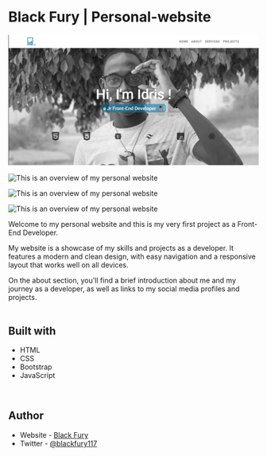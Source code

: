 # Black Fury | Personal-website

![This is an overview of my personal website](./resources/images/overview-of-my-personal-website.png)

![This is an overview of my personal website](./resources/images/second-overview-of-my-personal-website.png)

![This is an overview of my personal website](./resources/images/third-overview-of-my-personal-website.gif)

![This is an overview of my personal website](./resources/images/fourth-overview-of-my-personal-website.png)

Welcome to my personal website and this is my very first project as a Front-End Developer. <br>

My website is a showcase of my skills and projects as a developer. It features a modern and clean design, with easy navigation and a responsive layout that works well on all devices. <br>

On the about section, you'll find a brief introduction about me and my journey as a developer, as well as links to my social media profiles and projects. <br><br>

## Built with

<ul>
    <li>HTML</li>
    <li>CSS</li>
    <li>Bootstrap</li>
    <li>JavaScript</li>
</ul> <br>

## Author

- Website - [Black Fury](https://blackfury117.github.io/)
- Twitter - [@blackfury117](https://www.twitter.com/blackfury117)
